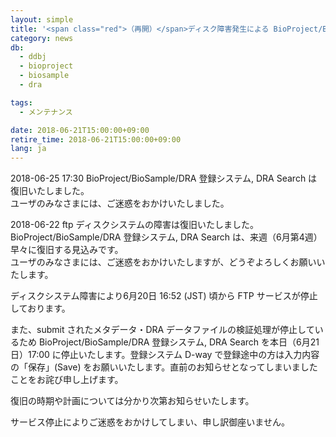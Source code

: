 ```yaml
---
layout: simple
title: '<span class="red">（再開）</span>ディスク障害発生による BioProject/BioSample/DRA 登録システム及びFTP サービス停止'
category: news
db:
  - ddbj
  - bioproject
  - biosample
  - dra

tags:
  - メンテナンス

date: 2018-06-21T15:00:00+09:00
retire_time: 2018-06-21T15:00:00+09:00
lang: ja
---
```


<p class="red">2018-06-25 17:30 BioProject/BioSample/DRA 登録システム, DRA Search は復旧いたしました。<br>ユーザのみなさまには、ご迷惑をおかけいたしました。</p>

<p class="red">2018-06-22 ftp ディスクシステムの障害は復旧いたしました。<br>BioProject/BioSample/DRA 登録システム, DRA Search は、来週（6月第4週）早々に復旧する見込みです。<br>ユーザのみなさまには、ご迷惑をおかけいたしますが、どうぞよろしくお願いいたします。</p>

<p>ディスクシステム障害により6月20日 16:52 (JST) 頃から FTP サービスが停止しております。</p>

<p>また、submit されたメタデータ・DRA データファイルの検証処理が停止しているため BioProject/BioSample/DRA 登録システム, DRA Search を本日（6月21日）17:00 に停止いたします。登録システム D-way で登録途中の方は入力内容の「保存」(Save) をお願いいたします。直前のお知らせとなってしまいましたことをお詫び申し上げます。</p>

<p>復旧の時期や計画については分かり次第お知らせいたします。</p>

<p>サービス停止によりご迷惑をおかけしてしまい、申し訳御座いません。</p>
